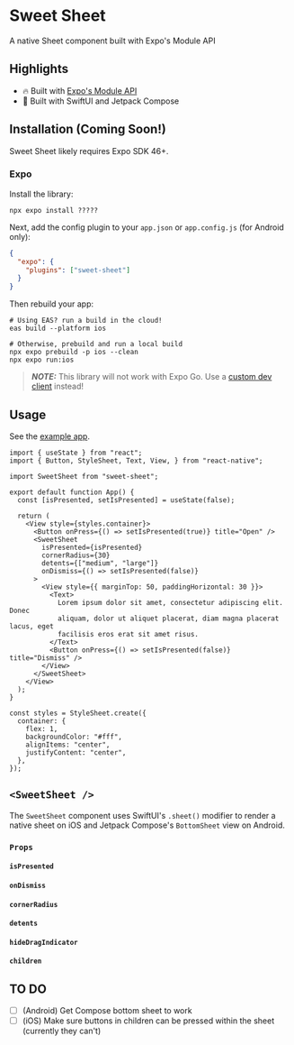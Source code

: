 # Sweet Sheet

A native Sheet component built with Expo's Module API

## Highlights

- :fire: Built with [Expo's Module API](https://docs.expo.dev/modules/module-api/)
- :art: Built with SwiftUI and Jetpack Compose

## Installation (Coming Soon!)

Sweet Sheet likely requires Expo SDK 46+.

### Expo

Install the library:

```console
npx expo install ?????
```

Next, add the config plugin to your `app.json` or `app.config.js` (for Android only):

```json
{
  "expo": {
    "plugins": ["sweet-sheet"]
  }
}
```

Then rebuild your app:

```console 
# Using EAS? run a build in the cloud!
eas build --platform ios

# Otherwise, prebuild and run a local build
npx expo prebuild -p ios --clean
npx expo run:ios
```


> **_NOTE:_** This library will not work with Expo Go. Use a [custom dev client](https://docs.expo.dev/develop/development-builds/create-a-build/) instead!

## Usage

See the [example app](/example).

```tsx
import { useState } from "react";
import { Button, StyleSheet, Text, View, } from "react-native";

import SweetSheet from "sweet-sheet";

export default function App() {
  const [isPresented, setIsPresented] = useState(false);

  return (
    <View style={styles.container}>
      <Button onPress={() => setIsPresented(true)} title="Open" />
      <SweetSheet
        isPresented={isPresented}
        cornerRadius={30}
        detents={["medium", "large"]}
        onDismiss={() => setIsPresented(false)}
      >
        <View style={{ marginTop: 50, paddingHorizontal: 30 }}>
          <Text>
            Lorem ipsum dolor sit amet, consectetur adipiscing elit. Donec
            aliquam, dolor ut aliquet placerat, diam magna placerat lacus, eget
            facilisis eros erat sit amet risus.
          </Text>
          <Button onPress={() => setIsPresented(false)} title="Dismiss" />
        </View>
      </SweetSheet>
    </View>
  );
}

const styles = StyleSheet.create({
  container: {
    flex: 1,
    backgroundColor: "#fff",
    alignItems: "center",
    justifyContent: "center",
  },
});

```

## `<SweetSheet />`

The `SweetSheet` component uses SwiftUI's `.sheet()` modifier to render a native sheet on iOS and Jetpack Compose's `BottomSheet` view on Android.

### `Props`

#### `isPresented`

#### `onDismiss`

#### `cornerRadius`

#### `detents`

#### `hideDragIndicator`

#### `children`

## TO DO 

- [ ] (Android) Get Compose bottom sheet to work
- [ ] (iOS) Make sure buttons in children can be pressed within the sheet (currently they can't)
